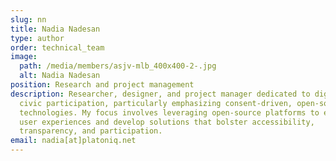 ```yaml
---
slug: nn
title: Nadia Nadesan
type: author
order: technical_team
image:
  path: /media/members/asjv-mlb_400x400-2-.jpg
  alt: Nadia Nadesan
position: Research and project management
description: Researcher, designer, and project manager dedicated to digital
  civic participation, particularly emphasizing consent-driven, open-source
  technologies. My focus involves leveraging open-source platforms to enhance
  user experiences and develop solutions that bolster accessibility,
  transparency, and participation.
email: nadia[at]platoniq.net
---
```

